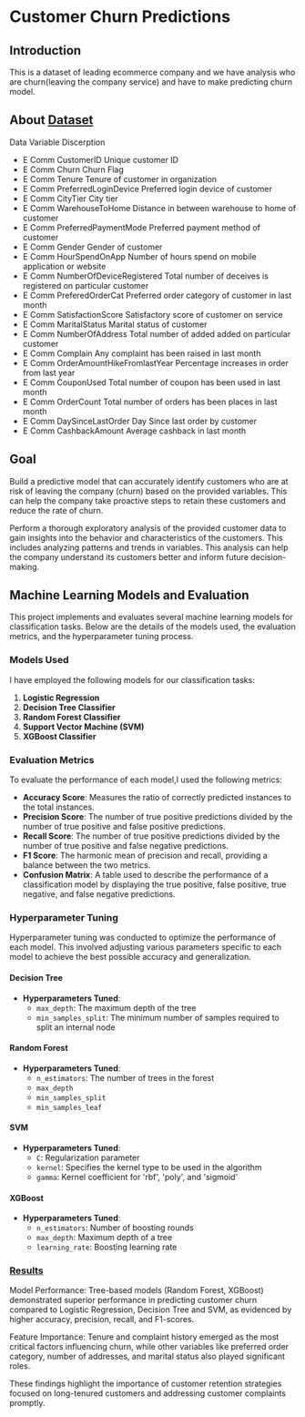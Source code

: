 # Customer Churn Predictions

## Introduction

This is a dataset of leading ecommerce company and we have analysis who are churn(leaving the company service) and have to make predicting churn model.

## About [Dataset](https://www.kaggle.com/datasets/ankitverma2010/ecommerce-customer-churn-analysis-and-prediction)
Data Variable Discerption
* E Comm CustomerID Unique customer ID
* E Comm Churn Churn Flag
* E Comm Tenure Tenure of customer in organization
* E Comm PreferredLoginDevice Preferred login device of customer
* E Comm CityTier City tier
* E Comm WarehouseToHome Distance in between warehouse to home of customer
* E Comm PreferredPaymentMode Preferred payment method of customer
* E Comm Gender Gender of customer
* E Comm HourSpendOnApp Number of hours spend on mobile application or website
* E Comm NumberOfDeviceRegistered Total number of deceives is registered on particular customer
* E Comm PreferedOrderCat Preferred order category of customer in last month
* E Comm SatisfactionScore Satisfactory score of customer on service
* E Comm MaritalStatus Marital status of customer
* E Comm NumberOfAddress Total number of added added on particular customer
* E Comm Complain Any complaint has been raised in last month
* E Comm OrderAmountHikeFromlastYear Percentage increases in order from last year
* E Comm CouponUsed Total number of coupon has been used in last month
* E Comm OrderCount Total number of orders has been places in last month
* E Comm DaySinceLastOrder Day Since last order by customer
* E Comm CashbackAmount Average cashback in last month

## Goal

Build a predictive model that can accurately identify customers who are at risk of leaving the company (churn) based on the provided variables. This can help the company take proactive steps to retain these customers and reduce the rate of churn.

Perform a thorough exploratory analysis of the provided customer data to gain insights into the behavior and characteristics of the customers. This includes analyzing patterns and trends in variables. This analysis can help the company understand its customers better and inform future decision-making.

## Machine Learning Models and Evaluation

This project implements and evaluates several machine learning models for classification tasks. Below are the details of the models used, the evaluation metrics, and the hyperparameter tuning process.

### Models Used
I have employed the following models for our classification tasks:

1. **Logistic Regression**
2. **Decision Tree Classifier**
3. **Random Forest Classifier**
4. **Support Vector Machine (SVM)**
5. **XGBoost Classifier**

### Evaluation Metrics
To evaluate the performance of each model,I used the following metrics:

- **Accuracy Score**: Measures the ratio of correctly predicted instances to the total instances.
- **Precision Score**: The number of true positive predictions divided by the number of true positive and false positive predictions.
- **Recall Score**: The number of true positive predictions divided by the number of true positive and false negative predictions.
- **F1 Score**: The harmonic mean of precision and recall, providing a balance between the two metrics.
- **Confusion Matrix**: A table used to describe the performance of a classification model by displaying the true positive, false positive, true negative, and false negative predictions.

### Hyperparameter Tuning
Hyperparameter tuning was conducted to optimize the performance of each model. This involved adjusting various parameters specific to each model to achieve the best possible accuracy and generalization.

#### Decision Tree
- **Hyperparameters Tuned**:
  - `max_depth`: The maximum depth of the tree
  - `min_samples_split`: The minimum number of samples required to split an internal node

#### Random Forest
- **Hyperparameters Tuned**:
  - `n_estimators`: The number of trees in the forest
  - `max_depth`
  - `min_samples_split`
  - `min_samples_leaf`

#### SVM
- **Hyperparameters Tuned**:
  - `C`: Regularization parameter
  - `kernel`: Specifies the kernel type to be used in the algorithm
  - `gamma`: Kernel coefficient for 'rbf', 'poly', and 'sigmoid'

#### XGBoost
- **Hyperparameters Tuned**:
  - `n_estimators`: Number of boosting rounds
  - `max_depth`: Maximum depth of a tree
  - `learning_rate`: Boosting learning rate

### [Results](notebook/Machine_learning.ipynb)

Model Performance: Tree-based models (Random Forest, XGBoost) demonstrated superior performance in predicting customer churn compared to Logistic Regression, Decision Tree and SVM, as evidenced by higher accuracy, precision, recall, and F1-scores.

Feature Importance: Tenure and complaint history emerged as the most critical factors influencing churn, while other variables like preferred order category, number of addresses, and marital status also played significant roles.

These findings highlight the importance of customer retention strategies focused on long-tenured customers and addressing customer complaints promptly.